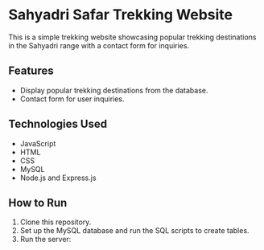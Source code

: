# Sahyadri Safar Trekking Website

This is a simple trekking website showcasing popular trekking destinations in the Sahyadri range with a contact form for inquiries.

## Features
- Display popular trekking destinations from the database.
- Contact form for user inquiries.

## Technologies Used
- JavaScript
- HTML
- CSS
- MySQL
- Node.js and Express.js

## How to Run
1. Clone this repository.
2. Set up the MySQL database and run the SQL scripts to create tables.
3. Run the server:
